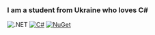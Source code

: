 ### I am a student from Ukraine who loves C#

![.NET](https://img.shields.io/badge/-dotnet-512BD4?logo=.NET)
[![C#](https://img.shields.io/badge/-csharp-239120?logo=C%20Sharp)](https://github.com/iiKuzmychov?tab=repositories&language=c%23)
[![NuGet](https://img.shields.io/badge/-nuget-004880?logo=NuGet)](https://www.nuget.org/profiles/iiKuzmychov)
